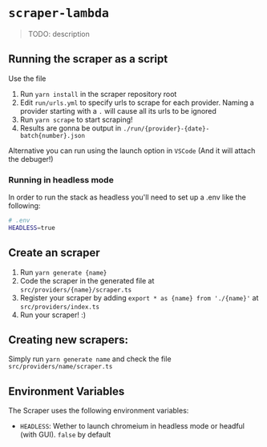 # `scraper-lambda`

> TODO: description

## Running the scraper as a script

Use the file

1. Run `yarn install` in the scraper repository root
2. Edit `run/urls.yml` to specify urls to scrape for each provider. Naming a provider starting with a `.` will cause all its urls to be ignored
3. Run `yarn scrape` to start scraping!
4. Results are gonna be output in `./run/{provider}-{date}-batch{number}.json`

Alternative you can run using the launch option in `VSCode` (And it will attach the debuger!)

### Running in headless mode

In order to run the stack as headless you'll need to set up a .env like the following:

```bash
# .env
HEADLESS=true
```

## Create an scraper

1. Run `yarn generate {name}`
2. Code the scraper in the generated file at `src/providers/{name}/scraper.ts`
3. Register your scraper by adding `export * as {name} from './{name}'` at `src/providers/index.ts`
4. Run your scraper! :)

## Creating new scrapers:

Simply run `yarn generate name` and check the file `src/providers/name/scraper.ts`

## Environment Variables

The Scraper uses the following environment variables:

- `HEADLESS`: Wether to launch chromeium in headless mode or headful (with GUI). `false` by default
